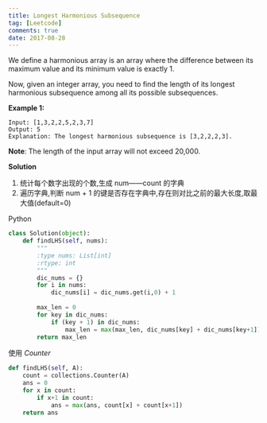 ```yaml
---
title: Longest Harmonious Subsequence
tag: [Leetcode]
comments: true
date: 2017-08-28
---
```








We define a harmonious array is an array where the difference between its maximum value and its minimum value is exactly 1.

Now, given an integer array, you need to find the length of its longest harmonious subsequence among all its possible subsequences.

**Example 1:**

```
Input: [1,3,2,2,5,2,3,7]
Output: 5
Explanation: The longest harmonious subsequence is [3,2,2,2,3].
```

**Note**: The length of the input array will not exceed 20,000.

**Solution**

1. 统计每个数字出现的个数,生成 num——count 的字典
2. 遍历字典,判断 num + 1 的键是否存在字典中,存在则对比之前的最大长度,取最大值(default=0)

Python

```python
class Solution(object):
    def findLHS(self, nums):
        """
        :type nums: List[int]
        :rtype: int
        """
        dic_nums = {}
        for i in nums:
            dic_nums[i] = dic_nums.get(i,0) + 1
        
        max_len = 0
        for key in dic_nums:
            if (key + 1) in dic_nums:
                max_len = max(max_len, dic_nums[key] + dic_nums[key+1])
        return max_len
```

使用 *Counter*

```python
def findLHS(self, A):
    count = collections.Counter(A)
    ans = 0
    for x in count:
        if x+1 in count:
            ans = max(ans, count[x] + count[x+1])
    return ans
```